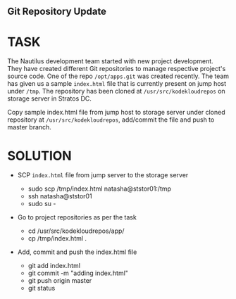 ## Git Repository Update


# TASK

The Nautilus development team started with new project development. They have created different Git repositories to manage respective project's source code. One of the repo `/opt/apps.git` was created recently. The team has given us a sample `index.html` file that is currently present on jump host under `/tmp`. The repository has been cloned at `/usr/src/kodekloudrepos` on storage server in Stratos DC.

Copy sample index.html file from jump host to storage server under cloned repository at `/usr/src/kodekloudrepos`, add/commit the file and push to master branch.

# SOLUTION

* SCP `index.html` file from jump server to the storage server
    - sudo scp /tmp/index.html  natasha@ststor01:/tmp
    - ssh natasha@ststor01
    - sudo su -

* Go to project repositories as per the task  
    - cd   /usr/src/kodekloudrepos/app/
    - cp /tmp/index.html  .

* Add, commit and push the index.html file
    - git add index.html
    - git commit -m "adding index.html"
    - git push origin master
    - git status
